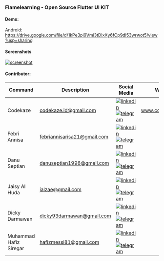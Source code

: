 ### Flamelearning - Open Source Flutter UI KIT

#### Demo:
Android:\
https://drive.google.com/file/d/1kPe3pi9Vmi3tDIxXy6fCp9dI53wrwot5/view?usp=sharing

#### Screenshots
[![screenshot](https://github.com/codekaze/flamelearning/blob/master/ss/preview.png)](#)

#### Contributor:

| Command | Description | Social Media | Website |
| --- | --- | --- | --- |
| Codekaze | codekaze.id@gmail.com | [![linkedin](https://icons.iconarchive.com/icons/limav/flat-gradient-social/24/Linkedin-icon.png)](https://www.linkedin.com/in/codekaze-id-35541714b/) [![telegram](https://icons.iconarchive.com/icons/bokehlicia/captiva/24/web-telegram-icon.png)](https://t.me/codekaze) | www.codekaze.com |
| Febri Annisa | febriannisarisa21@gmail.com | [![linkedin](https://icons.iconarchive.com/icons/limav/flat-gradient-social/24/Linkedin-icon.png)](https://www.linkedin.com/in/febri-annisa-84a254154/) [![telegram](https://icons.iconarchive.com/icons/bokehlicia/captiva/24/web-telegram-icon.png)](https://t.me/febriannisa1)| |
| Danu Septian | danuseptian1996@gmail.com | [![linkedin](https://icons.iconarchive.com/icons/limav/flat-gradient-social/24/Linkedin-icon.png)](https://www.linkedin.com/in/danu-septian-5161951b4/) [![telegram](https://icons.iconarchive.com/icons/bokehlicia/captiva/24/web-telegram-icon.png)](https://t.me/Danuseptian96)| |
| Jaisy Al Huda | jalzae@gmail.com | [![linkedin](https://icons.iconarchive.com/icons/limav/flat-gradient-social/24/Linkedin-icon.png)](https://www.linkedin.com/in/jaisy-al-huda-622a8bb2/) [![telegram](https://icons.iconarchive.com/icons/bokehlicia/captiva/24/web-telegram-icon.png)](https://t.me/jalz)| |
| Dicky Darmawan | dicky93darmawan@gmail.com | [![linkedin](https://icons.iconarchive.com/icons/limav/flat-gradient-social/24/Linkedin-icon.png)](https://www.linkedin.com/in/dicky-darmawan-7300bb215) [![telegram](https://icons.iconarchive.com/icons/bokehlicia/captiva/24/web-telegram-icon.png)](https://t.me/Dicky219)| |
| Muhammad Hafiz Siregar | hafizmessi81@gmail.com | [![linkedin](https://icons.iconarchive.com/icons/limav/flat-gradient-social/24/Linkedin-icon.png)](https://www.linkedin.com/in/hafiz-siregar-323881213/) [![telegram](https://icons.iconarchive.com/icons/bokehlicia/captiva/24/web-telegram-icon.png)](https://t.me/hafiz_hudzaifi)| |


